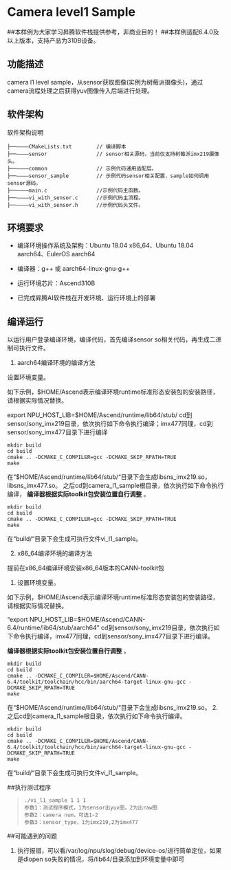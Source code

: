 # Camera level1 Sample

##本样例为大家学习昇腾软件栈提供参考，非商业目的！
##本样例适配6.4.0及以上版本，支持产品为310B设备。

## 功能描述
camera l1 level sample，从sensor获取图像(实例为树莓派摄像头)，通过camera流程处理之后获得yuv图像传入后端进行处理。

## 软件架构
软件架构说明
```
├──————CMakeLists.txt        // 编译脚本
├──————sensor                // sensor相关源码，当前仅支持树莓派imx219摄像头。
├──————common                // 示例代码通用适配层。
├──————sensor_sample         // 示例代码sensor相关配置，sample如何调用sensor源码。
├──————main.c                //示例代码主函数。
├──————vi_with_sensor.c      //示例代码主流程。
├──————vi_with_sensor.h      //示例代码头文件。
```
## 环境要求

- 编译环境操作系统及架构：Ubuntu 18.04 x86_64、Ubuntu 18.04 aarch64、EulerOS aarch64

- 编译器：g++ 或 aarch64-linux-gnu-g++

- 运行环境芯片：Ascend310B

- 已完成昇腾AI软件栈在开发环境、运行环境上的部署

## 编译运行

以运行用户登录编译环境，编译代码，首先编译sensor so相关代码，再生成二进制可执行文件。

1. aarch64编译环境的编译方法

设置环境变量。

如下示例，$HOME/Ascend表示编译环境runtime标准形态安装包的安装路径，请根据实际情况替换。

export NPU_HOST_LIB=$HOME/Ascend/runtime/lib64/stub/
cd到sensor/sony_imx219目录，依次执行如下命令执行编译；imx477同理，cd到sensor/sony_imx477目录下进行编译
```
mkdir build
cd build
cmake .. -DCMAKE_C_COMPILER=gcc -DCMAKE_SKIP_RPATH=TRUE
make
```
在“$HOME/Ascend/runtime/lib64/stub/“目录下会生成libsns_imx219.so，libsns_imx477.so。
之后cd到camera_l1_sample根目录，依次执行如下命令执行编译， **编译器根据实际toolkit包安装位置自行调整** 。
```
mkdir build
cd build
cmake .. -DCMAKE_C_COMPILER=gcc -DCMAKE_SKIP_RPATH=TRUE
make
```
在“build/“目录下会生成可执行文件vi_l1_sample。

2. x86_64编译环境的编译方法

提前在x86_64编译环境安装x86_64版本的CANN-toolkit包

1. 设置环境变量。

如下示例，$HOME/Ascend表示编译环境runtime标准形态安装包的安装路径，请根据实际情况替换。

“export NPU_HOST_LIB=$HOME/Ascend/CANN-6.4/runtime/lib64/stub/aarch64”
cd到sensor/sony_imx219目录，依次执行如下命令执行编译，imx477同理，cd到sensor/sony_imx477目录下进行编译。

 **编译器根据实际toolkit包安装位置自行调整** 。
```
mkdir build
cd build
cmake .. -DCMAKE_C_COMPILER=$HOME/Ascend/CANN-6.4/toolkit/toolchain/hcc/bin/aarch64-target-linux-gnu-gcc -DCMAKE_SKIP_RPATH=TRUE
make
```
在“$HOME/Ascend/runtime/lib64/stub/“目录下会生成libsns_imx219.so。
2. 之后cd到camera_l1_sample根目录，依次执行如下命令执行编译。
```
mkdir build
cd build
cmake .. -DCMAKE_C_COMPILER=$HOME/Ascend/CANN-6.4/toolkit/toolchain/hcc/bin/aarch64-target-linux-gnu-gcc -DCMAKE_SKIP_RPATH=TRUE
make
```
在“build/“目录下会生成可执行文件vi_l1_sample。

##执行测试程序

>     ./vi_l1_sample 1 1 1
>     参数1：测试程序模式，1为sensor出yuv图，2为出raw图
>     参数2：camera num，可选1-2
>     参数3：sensor_type，1为imx219,2为imx477

##可能遇到的问题
1. 执行报错，可以看/var/log/npu/slog/debug/device-os/进行简单定位，如果是dlopen so失败的情况，将/lib64/目录添加到环境变量中即可
    
